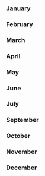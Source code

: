 ### January
### February
### March
### April
### May
### June
### July
### September
### October
### November
### December
